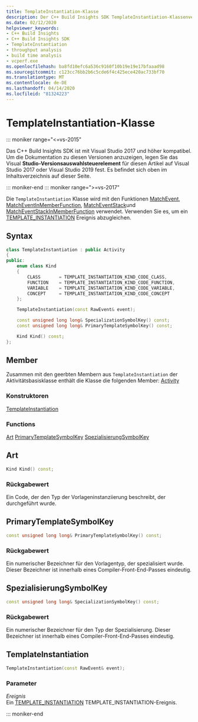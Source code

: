 ```yaml
---
title: TemplateInstantiation-Klasse
description: Der C++ Build Insights SDK TemplateInstantiation-Klassenverweis.
ms.date: 02/12/2020
helpviewer_keywords:
- C++ Build Insights
- C++ Build Insights SDK
- TemplateInstantiation
- throughput analysis
- build time analysis
- vcperf.exe
ms.openlocfilehash: ba8fd10efc6a536c9160f10b19e19e17bfaaad98
ms.sourcegitcommit: c123cc76bb2b6c5cde6f4c425ece420ac733bf70
ms.translationtype: MT
ms.contentlocale: de-DE
ms.lasthandoff: 04/14/2020
ms.locfileid: "81324223"
---
```

# <a name="templateinstantiation-class"></a>TemplateInstantiation-Klasse

::: moniker range="<=vs-2015"

Das C++ Build Insights SDK ist mit Visual Studio 2017 und höher kompatibel. Um die Dokumentation zu diesen Versionen anzuzeigen, legen Sie das Visual **Studio-Versionsauswahlsteuerelement** für diesen Artikel auf Visual Studio 2017 oder Visual Studio 2019 fest. Es befindet sich oben im Inhaltsverzeichnis auf dieser Seite.

::: moniker-end
::: moniker range=">=vs-2017"

Die `TemplateInstantiation` Klasse wird mit den Funktionen [MatchEvent](../functions/match-event.md), [MatchEventInMemberFunction](../functions/match-event-in-member-function.md), [MatchEventStack](../functions/match-event-stack.md)und [MatchEventStackInMemberFunction](../functions/match-event-stack-in-member-function.md) verwendet. Verwenden Sie es, um ein [TEMPLATE_INSTANTIATION](../event-table.md#template-instantiation) Ereignis abzugleichen.

## <a name="syntax"></a>Syntax

```cpp
class TemplateInstantiation : public Activity
{
public:
    enum class Kind
    {
        CLASS       = TEMPLATE_INSTANTIATION_KIND_CODE_CLASS,
        FUNCTION    = TEMPLATE_INSTANTIATION_KIND_CODE_FUNCTION,
        VARIABLE    = TEMPLATE_INSTANTIATION_KIND_CODE_VARIABLE,
        CONCEPT     = TEMPLATE_INSTANTIATION_KIND_CODE_CONCEPT
    };

    TemplateInstantiation(const RawEvent& event);

    const unsigned long long& SpecializationSymbolKey() const;
    const unsigned long long& PrimaryTemplateSymbolKey() const;

    Kind Kind() const;
};
```

## <a name="members"></a>Member

Zusammen mit den geerbten Membern aus `TemplateInstantiation` der Aktivitätsbasisklasse enthält die Klasse die folgenden Member: [Activity](activity.md)

### <a name="constructors"></a>Konstruktoren

[TemplateInstantiation](#template-instantiation)

### <a name="functions"></a>Functions

[Art](#kind)
[PrimaryTemplateSymbolKey](#primary-template-symbol-key)
[SpezialisierungSymbolKey](#specialization-symbol-key)

## <a name="kind"></a><a name="kind"></a>Art

```cpp
Kind Kind() const;
```

### <a name="return-value"></a>Rückgabewert

Ein Code, der den Typ der Vorlageninstanziierung beschreibt, der durchgeführt wurde.

## <a name="primarytemplatesymbolkey"></a><a name="primary-template-symbol-key"></a>PrimaryTemplateSymbolKey

```cpp
const unsigned long long& PrimaryTemplateSymbolKey() const;
```

### <a name="return-value"></a>Rückgabewert

Ein numerischer Bezeichner für den Vorlagentyp, der spezialisiert wurde. Dieser Bezeichner ist innerhalb eines Compiler-Front-End-Passes eindeutig.

## <a name="specializationsymbolkey"></a><a name="specialization-symbol-key"></a>SpezialisierungSymbolKey

```cpp
const unsigned long long& SpecializationSymbolKey() const;
```

### <a name="return-value"></a>Rückgabewert

Ein numerischer Bezeichner für den Typ der Spezialisierung. Dieser Bezeichner ist innerhalb eines Compiler-Front-End-Passes eindeutig.

## <a name="templateinstantiation"></a><a name="template-instantiation"></a>TemplateInstantiation

```cpp
TemplateInstantiation(const RawEvent& event);
```

### <a name="parameters"></a>Parameter

*Ereignis*\
Ein [TEMPLATE_INSTANTIATION](../event-table.md#template-instantiation) TEMPLATE_INSTANTIATION-Ereignis.

::: moniker-end

